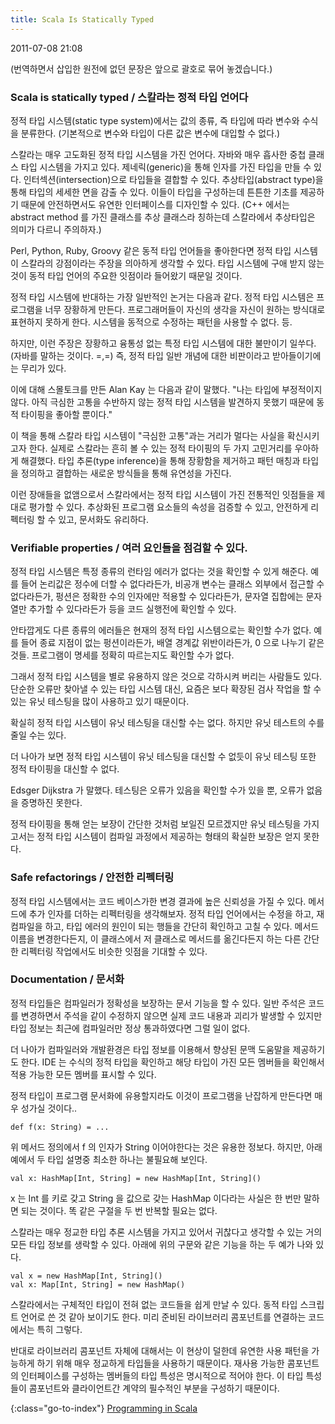 ```yaml
---
title: Scala Is Statically Typed
---
```


2011-07-08 21:08

(번역하면서 삽입한 원전에 없던 문장은 앞으로 괄호로 묶어 놓겠습니다.)

### Scala is statically typed / 스칼라는 정적 타입 언어다

정적 타입 시스템(static type system)에서는 값의 종류, 즉 타입에 따라 변수와 수식을 분류한다.
(기본적으로 변수와 타입이 다른 값은 변수에 대입할 수 없다.)

스칼라는 매우 고도화된 정적 타입 시스템을 가진 언어다.
자바와 매우 흡사한 중첩 클래스 타입 시스템을 가지고 있다.
제네릭(generic)을 통해 인자를 가진 타입을 만들 수 있다.
인터섹션(intersection)으로 타입들을 결합할 수 있다.
추상타입(abstract type)을 통해 타입의 세세한 면을 감출 수 있다.
이들이 타입을 구성하는데 튼튼한 기초를 제공하기 때문에
안전하면서도 유연한 인터페이스를 디자인할 수 있다.
(C++ 에서는 abstract method 를 가진 클래스를 추상 클래스라 칭하는데 스칼라에서 추상타입은 의미가 다르니 주의하자.)

Perl, Python, Ruby, Groovy 같은 동적 타입 언어들을 좋아한다면
정적 타입 시스템이 스칼라의 강점이라는 주장을 의아하게 생각할 수 있다.
타입 시스템에 구애 받지 않는 것이 동적 타입 언어의 주요한 잇점이라 들어왔기 때문일 것이다.

정적 타입 시스템에 반대하는 가장 일반적인 논거는 다음과 같다.
정적 타입 시스템은 프로그램을 너무 장황하게 만든다.
프로그래머들이 자신의 생각을 자신이 원하는 방식대로 표현하지 못하게 한다.
시스템을 동적으로 수정하는 패턴을 사용할 수 없다. 등.

하지만, 이런 주장은 장황하고 융통성 없는 특정 타입 시스템에 대한 불만이기 일쑤다. (자바를 말하는 것이다. =,=)
즉, 정적 타입 일반 개념에 대한 비판이라고 받아들이기에는 무리가 있다.

이에 대해 스몰토크를 만든 Alan Kay 는 다음과 같이 말했다.
"나는 타입에 부정적이지 않다. 아직 극심한 고통을 수반하지 않는 정적 타입 시스템을 발견하지 못했기 때문에 동적 타이핑을 좋아할 뿐이다."

이 책을 통해 스칼라 타입 시스템이 "극심한 고통"과는 거리가 멀다는 사실을 확신시키고자 한다.
실제로 스칼라는 흔히 볼 수 있는 정적 타이핑의 두 가지 고민거리를 우아하게 해결했다.
타입 추론(type inference)을 통해 장황함을 제거하고 패턴 매칭과 타입을 정의하고 결합하는 새로운 방식들을 통해 유연성을 가진다.

이런 장애들을 없앰으로서 스칼라에서는 정적 타입 시스템이 가진 전통적인 잇점들을 제대로 평가할 수 있다.
추상화된 프로그램 요소들의 속성을 검증할 수 있고, 안전하게 리펙터링 할 수 있고, 문서화도 유리하다.


### Verifiable properties / 여러 요인들을 점검할 수 있다.

정적 타입 시스템은 특정 종류의 런타임 에러가 없다는 것을 확인할 수 있게 해준다.
예를 들어 논리값은 정수에 더할 수 없다라든가,
비공개 변수는 클래스 외부에서 접근할 수 없다라든가,
펑션은 정확한 수의 인자에만 적용할 수 있다라든가,
문자열 집합에는 문자열만 추가할 수 있다라든가 등을 코드 실행전에 확인할 수 있다.

안타깝게도 다른 종류의 에러들은 현재의 정적 타입 시스템으로는 확인할 수가 없다.
예를 들어 종료 지점이 없는 펑션이라든가, 배열 경계값 위반이라든가, 0 으로 나누기 같은 것들.
프로그램이 명세를 정확히 따르는지도 확인할 수가 없다.

그래서 정적 타입 시스템을 별로 유용하지 않은 것으로 각하시켜 버리는 사람들도 있다.
단순한 오류만 찾아낼 수 있는 타입 시스템 대신, 요즘은 보다 확장된 검사 작업을 할 수 있는 유닛 테스팅을 많이 사용하고 있기 때문이다.

확실히 정적 타입 시스템이 유닛 테스팅을 대신할 수는 없다.
하지만 유닛 테스트의 수를 줄일 수는 있다.

더 나아가 보면 정적 타입 시스템이 유닛 테스팅을 대신할 수 없듯이
유닛 테스팅 또한 정적 타이핑을 대신할 수 없다.

Edsger Dijkstra 가 말했다.
테스팅은 오류가 있음을 확인할 수가 있을 뿐, 오류가 없음을 증명하진 못한다.

정적 타이핑을 통해 얻는 보장이 간단한 것처럼 보일진 모르겠지만
유닛 테스팅을 가지고서는 정적 타입 시스템이 컴파일 과정에서 제공하는 형태의 확실한 보장은 얻지 못한다.


### Safe refactorings / 안전한 리펙터링

정적 타입 시스템에서는 코드 베이스가한 변경 결과에 높은 신뢰성을 가질 수 있다.
메서드에 추가 인자를 더하는 리펙터링을 생각해보자.
정적 타입 언어에서는 수정을 하고, 재컴파일을 하고, 타입 에러의 원인이 되는 행들을 간단히 확인하고 고칠 수 있다.
메서드 이름을 변경한다든지, 이 클래스에서 저 클래스로 메서드를 옮긴다든지 하는 다른 간단한 리펙터링 작업에서도 비슷한 잇점을 기대할 수 있다.


### Documentation / 문서화

정적 타입들은 컴파일러가 정확성을 보장하는 문서 기능을 할 수 있다.
일반 주석은 코드를 변경하면서 주석을 같이 수정하지 않으면 실제 코드 내용과 괴리가 발생할 수 있지만
타입 정보는 최근에 컴파일러만 정상 통과하였다면 그럴 일이 없다.

더 나아가 컴파일러와 개발환경은 타입 정보를 이용해서 향상된 문맥 도움말을 제공하기도 한다.
IDE 는 수식의 정적 타입을 확인하고 해당 타입이 가진 모든 멤버들을 확인해서 적용 가능한 모든 멤버를 표시할 수 있다.

정적 타입이 프로그램 문서화에 유용할지라도 이것이 프로그램을 난잡하게 만든다면 매우 성가실 것이다..

    def f(x: String) = ...

위 메서드 정의에서 f 의 인자가 String 이어야한다는 것은 유용한 정보다.
하지만, 아래 예에서 두 타입 설명중 최소한 하나는 불필요해 보인다.

    val x: HashMap[Int, String] = new HashMap[Int, String]()

x 는 Int 를 키로 갖고 String 을 값으로 갖는 HashMap 이다라는 사실은 한 번만 말하면 되는 것이다.
똑 같은 구절을 두 번 반복할 필요는 없다.

스칼라는 매우 정교한 타입 추론 시스템을 가지고 있어서 귀찮다고 생각할 수 있는 거의 모든 타입 정보를 생락할 수 있다.
아래에 위의 구문와 같은 기능을 하는 두 예가 나와 있다.

    val x = new HashMap[Int, String]()
    val x: Map[Int, String] = new HashMap()

스칼라에서는 구체적인 타입이 전혀 없는 코드들을 쉽게 만날 수 있다.
동적 타입 스크립트 언어로 쓴 것 같아 보이기도 한다.
미리 준비된 라이브러리 콤포넌트를 연결하는 코드에서는 특히 그렇다.

반대로 라이브러리 콤포넌트 자체에 대해서는 이 현상이 덜한데
유연한 사용 패턴을 가능하게 하기 위해 매우 정교하게 타입들을 사용하기 때문이다.
재사용 가능한 콤포넌트의 인터페이스를 구성하는 멤버들의 타입 특성은 명시적으로 적어야 한다.
이 타입 특성들이 콤포넌트와 클라이언트간 계약의 필수적인 부분을 구성하기 때문이다.


{:class="go-to-index"}
[Programming in Scala](index)
